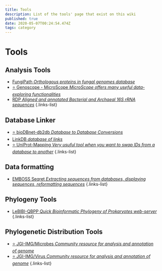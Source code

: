 ```yaml
---
title: Tools
description: List of the tools' page that exist on this wiki
published: true
date: 2020-05-07T00:24:54.474Z
tags: category
---
```


# Tools

## Analysis Tools

- [FungiPath *Orthologous proteins in fungal genomes database*](https://vdclab-wiki.herokuapp.com/databases/data-integration/FUNGIpath/)
- [:star: Genoscope - MicroScope *MicroScope offers many useful data-exploring functionalities*](https://vdclab-wiki.herokuapp.com/en/tools/analysis/Genoscope-Microscope)
- [RDP *Aligned and annotated Bacterial and Archaeal 16S rRNA sequences*](https://vdclab-wiki.herokuapp.com/tools/analysis/RDP/)
{.links-list}

## Database Linker

- [:star: bioDBnet-db2db *Database to Database Conversions*](https://vdclab-wiki.herokuapp.com/en/tools/database-linker/bioDBnet-db2db)
- [LinkDB *database of links*](https://vdclab-wiki.herokuapp.com/en/tools/database-linker/LinkDB)
- [:star: UniProt-Mapping *Very usuful tool when you want to swap IDs from a database to another*](https://vdclab-wiki.herokuapp.com/en/tools/database-linker/UniProt-Mapping)
{.links-list}

## Data formatting

- [EMBOSS Seqret *Extracting sequences from databases, displaying sequences, reformatting sequences*](https://vdclab-wiki.herokuapp.com/en/tools/data-formatting/EMBOSS-Seqret)
{.links-list}

## Phylogeny Tools

- [LeBIBI-QBPP *Quick Bioinformatic Phylogeny of Prokaryotes web-server*](https://vdclab-wiki.herokuapp.com/phylogeny/tools/LeBIBI-QBPP/)
{.links-list}

## Phylogenetic Distribution Tools

- [:star: JGI-IMG/Microbes *Community resource for analysis and annotation of genome*](https://vdclab-wiki.herokuapp.com/en/databases/bacterial-databases/JGI-IMG)
- [:star: JGI-IMG/Virus *Community resource for analysis and annotation of genome*](https://vdclab-wiki.herokuapp.com/databases/bacterial-databases/JGI-IMG-VR/)
{.links-list}